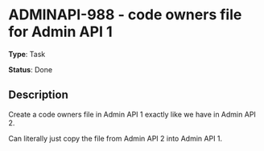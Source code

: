 # ADMINAPI-988 - code owners file for Admin API 1

**Type**: Task

**Status**: Done

## Description
Create a code owners file in Admin API 1 exactly like we have in Admin API 2\.


Can literally just copy the file from Admin API 2 into Admin API 1\.



